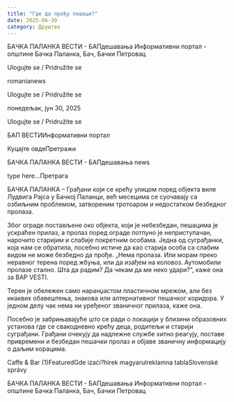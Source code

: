 ```yaml
---
title: "Где да прођу пешаци?"
date: 2025-06-30
category: Друштво
---
```


БАЧКА ПАЛАНКА ВЕСТИ - БАПдешавања Информативни портал - општине Бачка Паланка, Бач, Бачки Петровац

Ulogujte se / Pridružite se

romanianews

Ulogujte se / Pridružite se

понедељак, јун 30, 2025

Ulogujte se / Pridružite se

БАП ВЕСТИИнформативни портал

Куцајте овдеПретражи

БАЧКА ПАЛАНКА ВЕСТИ - БАПдешавања news

type here...Претрага

БАЧКА ПАЛАНКА – Грађани који се крећу улицом поред објекта виле Лудвига Рајса у Бачкој Паланци, већ месецима се суочавају са озбиљним проблемом, затвореним тротоаром и недостатком безбедног пролаза.

Због ограде постављене око објекта, који је небезбедан, пешацима је ускраћен прилаз, а пролаз поред ограде потпуно је неприступачан, нарочито старијим и слабије покретним особама.
Једна од суграђанки, која нам се обратила, посебно истиче да као старија особа са слабим видом не може безбедно да прође. „Нема пролаза. Или морам преко неравног терена поред жбуња, или да изађем на коловоз. Аутомобили пролазе стално. Шта да радим? Да чекам да ме неко удари?“, каже она за BAP VESTI.


Терен је обележен само наранџастом пластичном мрежом, али без икаквих обавештења, знакова или алтернативног пешачког коридора. У једном делу чак нема ни уређеног званичног прилаза, каже она.


Посебно је забрињавајуће што се ради о локацији у близини образовних установа где се свакодневно крећу деца, родитељи и старији суграђани.
Грађани очекују да надлежне службе хитно реагују, поставе привремени и безбедан пешачки пролаз и објаве званичну информацију о даљим корацима.

Caffe & Bar (1)FeaturedGde izaći?hírek magyarulreklamna tablaSlovenské správy

БАЧКА ПАЛАНКА ВЕСТИ - БАПдешавања Информативни портал - општине Бачка Паланка, Бач, Бачки Петровац
